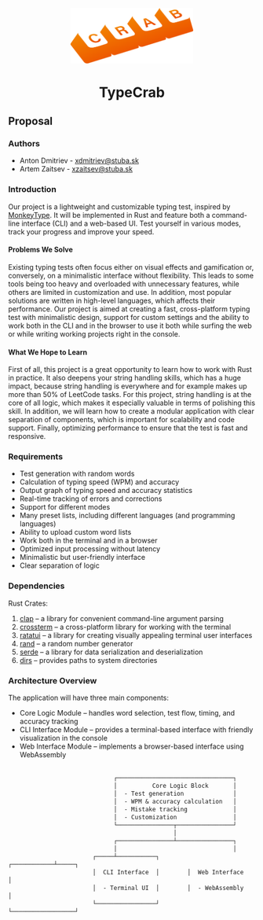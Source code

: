 <p align="center">
  <img src="resources/images/logo.png" alt="Logo" width="250">
</p>

<h1 align="center">TypeCrab</h1>

## Proposal

### Authors  
- Anton Dmitriev - xdmitriev@stuba.sk 
- Artem Zaitsev - xzaitsev@stuba.sk

### Introduction  
Our project is a lightweight and customizable typing test, inspired by [MonkeyType](https://monkeytype.com/). It will be implemented in Rust and feature both a command-line interface (CLI) and a web-based UI. Test yourself in various modes, track your progress and improve your speed.

#### Problems We Solve  
Existing typing tests often focus either on visual effects and gamification or, conversely, on a minimalistic interface without flexibility. This leads to some tools being too heavy and overloaded with unnecessary features, while others are limited in customization and use. In addition, most popular solutions are written in high-level languages, which affects their performance. Our project is aimed at creating a fast, cross-platform typing test with minimalistic design, support for custom settings and the ability to work both in the CLI and in the browser to use it both while surfing the web or while writing working projects right in the console.

#### What We Hope to Learn  
First of all, this project is a great opportunity to learn how to work with Rust in practice. It also deepens your string handling skills, which has a huge impact, because string handling is everywhere and for example makes up more than 50% of LeetCode tasks. For this project, string handling is at the core of all logic, which makes it especially valuable in terms of polishing this skill. In addition, we will learn how to create a modular application with clear separation of components, which is important for scalability and code support. Finally, optimizing performance to ensure that the test is fast and responsive.

### Requirements
- Test generation with random words
- Calculation of typing speed (WPM) and accuracy
- Output graph of typing speed and accuracy statistics
- Real-time tracking of errors and corrections
- Support for different modes 
- Many preset lists, including different languages (and programming languages)
- Ability to upload custom word lists
- Work both in the terminal and in a browser 
- Optimized input processing without latency
- Minimalistic but user-friendly interface
- Clear separation of logic

### Dependencies  
Rust Crates:  
1. [clap](https://lib.rs/crates/clap) – a library for convenient command-line argument parsing  
2. [crossterm](https://lib.rs/crates/crossterm) – a cross-platform library for working with the terminal  
3. [ratatui](https://lib.rs/crates/ratatui) – a library for creating visually appealing terminal user interfaces  
4. [rand](https://lib.rs/crates/rand) – a random number generator  
5. [serde](https://lib.rs/crates/serde) – a library for data serialization and deserialization  
6. [dirs](https://lib.rs/crates/dirs) – provides paths to system directories  

### Architecture Overview  
The application will have three main components:  
- Core Logic Module – handles word selection, test flow, timing, and accuracy tracking
- CLI Interface Module – provides a terminal-based interface with friendly visualization in the console
- Web Interface Module – implements a browser-based interface using WebAssembly

```

                              ┌─────────────────────────────────┐
                              │          Core Logic Block       │
                              │  - Test generation              │
                              │  - WPM & accuracy calculation   │
                              │  - Mistake tracking             │
                              │  - Customization                │
                              └────────────────┬────────────────┘
                                               │
                              ┌────────────────┴────────────────┐
                              │                                 │
                        ┌─────┴───────────┐        ┌────────────┴─────┐
                        │  CLI Interface  │        │  Web Interface   │
                        │  - Terminal UI  │        │  - WebAssembly   │
                        └─────────────────┘        └──────────────────┘

```

